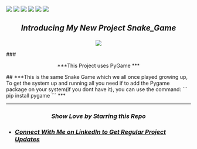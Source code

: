 ![](https://img.shields.io/badge/Programming_Language-Python-blue.svg)
![](https://img.shields.io/badge/Main_Tool_Used-Tkinter-red.svg)
![](https://img.shields.io/badge/Snake_Game.svg)
![](https://img.shields.io/badge/Mode-Dark_Mode-gold.svg)
![](https://img.shields.io/badge/Python_Version-3.7-brown.svg)
![](https://img.shields.io/badge/Status-Complete-green.svg)


## <p align="center">***Introducing My New Project Snake_Game*** </p>

<p align="center"><img src="https://github.com/Anonymouscodes911/Project-Guidance/blob/main/Desktop%20Application/Basic/Python/Snake_Game/?Snake_Game_gif.gifraw=true" ></p>
### <p align="center">***This Project uses PyGame *** </p>
## ***This is the same Snake Game which we all once played growing up, To get the system up and running all you need 
if to add the Pygame package on your system(if you dont have it), you can use the command: 
``` pip install pygame ``` *** 

***

### <p align="center">***_Show Love by Starring this Repo_***</p>


- ### ***_[Connect With Me on LinkedIn to Get Regular Project Updates](https://www.linkedin.com/in/utkarshkumar911/ "LCO")_***



